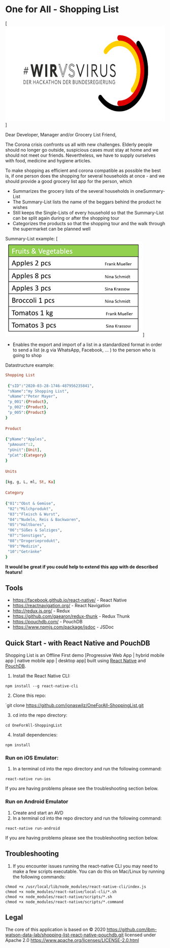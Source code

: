 # One for All - Shopping List

[<img src="img/WirVsVirus-Logo.png" alt="WirVsVirus-Logo" height="300">]

Dear Developer, Manager and/or Grocery List Friend,

The Corona crisis confronts us all with new challenges. Elderly people should no longer go outside, suspicious cases must stay at home and we should not meet our friends. Nevertheless, we have to supply ourselves with food, medicine and hygiene articles.

To make shopping as efficient and corona compatible as possible the best is, if one person does the shopping for several households at once - and we should provide a good grocery list app for the person, which

* Summarizes the grocery lists of the several households in one ​Summary-List
* The Summary-List lists the name of the beggars behind the product he wishes
* Still keeps the ​Single-Lists​ of every household so that the Summary-List can be split again during or after the shopping tour
* Categorizes the products so that the shopping tour and the walk through the
supermarket can be planned well

Summary-List example: 
[<img src="img/SummaryList-Story.PNG" alt="SummaryList-Story" height="300">]

* Enables the export and import of a list in a standardized format in order to send a list (e.g via WhatsApp, Facebook, ... ) to the person who is going to shop 

Datastructure example:
```ruby
Shopping List

 {"sID":"2020-03-28-1746-487956235841",
 "sName":"my Shopping List",
 "uName":"Peter Mayer",
 "p_001":{Product},
 "p_002":{Product},
 "p_005":{Product}
}

Product

{"pName":"Apples",
 "pAmount":2,
 "pUnit":[Unit],
 "pCat":{Category}
}

Units

[kg, g, L, ml, St, Ka]

Category

{"01":"Obst & Gemüse",
 "02":"Milchprodukt",
 "03":"Fleisch & Wurst",
 "04":"Nudeln, Reis & Backwaren",
 "05":"Haltbares",
 "06":"Süßes & Salziges",
 "07":"Sonstiges",
 "08":"Drogerieprodukt",
 "09":"Medizin",
 "10":"Getränke"
} 

```

**It would be great if you could help to extend this app with de described featurs!**

## Tools

- https://facebook.github.io/react-native/ - React Native
- https://reactnavigation.org/ - React Navigation
- http://redux.js.org/ - Redux
- https://github.com/gaearon/redux-thunk - Redux Thunk
- https://pouchdb.com/ - PouchDB
- https://www.npmjs.com/package/jsdoc - JSDoc


## Quick Start - with React Native and PouchDB

Shopping List is an Offline First demo [Progressive Web App | hybrid mobile app | native mobile app | desktop app] built using [React Native](https://facebook.github.io/react-native/ ) and [PouchDB](https://pouchdb.com/). 

1. Install the React Native CLI:

`npm install --g react-native-cli`

2. Clone this repo:

`git clone https://github.com/jonaswilz/OneForAll-ShoppingList.git

3. cd into the repo directory:

`cd OneForAll-ShoppingList`

4. Install dependencies:

`npm install`

### Run on iOS Emulator:

1. In a terminal cd into the repo directory and run the following command:

`react-native run-ios`

If you are having problems please see the troubleshooting section below.

### Run on Android Emulator

1. Create and start an AVD
2. In a terminal cd into the repo directory and run the following command:

`react-native run-android`

If you are having problems please see the troubleshooting section below.

## Troubleshooting

1. If you encounter issues running the react-native CLI you may need to make a few scripts executable. You can do this on Mac/Linux by running the following commands:

```
chmod +x /usr/local/lib/node_modules/react-native-cli/index.js
chmod +x node_modules/react-native/local-cli/*.sh
chmod +x node_modules/react-native/scripts/*.sh
chmod +x node_modules/react-native/scripts/*.command
```

## Legal
The core of this application is based on &copy; 2020 https://github.com/ibm-watson-data-lab/shopping-list-react-native-pouchdb.git licensed under Apache 2.0 https://www.apache.org/licenses/LICENSE-2.0.html
